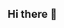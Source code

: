 ## Hi there 👋

<!--

🙋‍♀️ A short introduction - SaralTech is a technology firm that specializes in providing innovative software solutions to businesses of all sizes. The company is founded with a vision to simplify technology for its clients and make it accessible to everyone, regardless of their technical expertise.
🌈 Contribution guidelines - your first contribution should be updating README.md file
👩‍💻 Useful resources - https://saraltech.atlassian.net/wiki/home
🍿 Fun facts - you are expected to be the laziest person if you are here
🧙 Remember, you can do mighty things with the power of [Markdown](https://docs.github.com/github/writing-on-github/getting-started-with-writing-and-formatting-on-github/basic-writing-and-formatting-syntax)
-->
